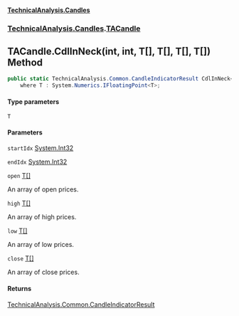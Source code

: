 #### [TechnicalAnalysis.Candles](TechnicalAnalysis.Candles.md 'TechnicalAnalysis.Candles')
### [TechnicalAnalysis.Candles](TechnicalAnalysis.Candles.md#TechnicalAnalysis.Candles 'TechnicalAnalysis.Candles').[TACandle](TACandle.md 'TechnicalAnalysis.Candles.TACandle')

## TACandle.CdlInNeck<T>(int, int, T[], T[], T[], T[]) Method

```csharp
public static TechnicalAnalysis.Common.CandleIndicatorResult CdlInNeck<T>(int startIdx, int endIdx, T[] open, T[] high, T[] low, T[] close)
    where T : System.Numerics.IFloatingPoint<T>;
```
#### Type parameters

<a name='TechnicalAnalysis.Candles.TACandle.CdlInNeck_T_(int,int,T[],T[],T[],T[]).T'></a>

`T`
#### Parameters

<a name='TechnicalAnalysis.Candles.TACandle.CdlInNeck_T_(int,int,T[],T[],T[],T[]).startIdx'></a>

`startIdx` [System.Int32](https://docs.microsoft.com/en-us/dotnet/api/System.Int32 'System.Int32')

<a name='TechnicalAnalysis.Candles.TACandle.CdlInNeck_T_(int,int,T[],T[],T[],T[]).endIdx'></a>

`endIdx` [System.Int32](https://docs.microsoft.com/en-us/dotnet/api/System.Int32 'System.Int32')

<a name='TechnicalAnalysis.Candles.TACandle.CdlInNeck_T_(int,int,T[],T[],T[],T[]).open'></a>

`open` [T](TACandle.CdlInNeck_T_(int,int,T[],T[],T[],T[]).md#TechnicalAnalysis.Candles.TACandle.CdlInNeck_T_(int,int,T[],T[],T[],T[]).T 'TechnicalAnalysis.Candles.TACandle.CdlInNeck<T>(int, int, T[], T[], T[], T[]).T')[[]](https://docs.microsoft.com/en-us/dotnet/api/System.Array 'System.Array')

An array of open prices.

<a name='TechnicalAnalysis.Candles.TACandle.CdlInNeck_T_(int,int,T[],T[],T[],T[]).high'></a>

`high` [T](TACandle.CdlInNeck_T_(int,int,T[],T[],T[],T[]).md#TechnicalAnalysis.Candles.TACandle.CdlInNeck_T_(int,int,T[],T[],T[],T[]).T 'TechnicalAnalysis.Candles.TACandle.CdlInNeck<T>(int, int, T[], T[], T[], T[]).T')[[]](https://docs.microsoft.com/en-us/dotnet/api/System.Array 'System.Array')

An array of high prices.

<a name='TechnicalAnalysis.Candles.TACandle.CdlInNeck_T_(int,int,T[],T[],T[],T[]).low'></a>

`low` [T](TACandle.CdlInNeck_T_(int,int,T[],T[],T[],T[]).md#TechnicalAnalysis.Candles.TACandle.CdlInNeck_T_(int,int,T[],T[],T[],T[]).T 'TechnicalAnalysis.Candles.TACandle.CdlInNeck<T>(int, int, T[], T[], T[], T[]).T')[[]](https://docs.microsoft.com/en-us/dotnet/api/System.Array 'System.Array')

An array of low prices.

<a name='TechnicalAnalysis.Candles.TACandle.CdlInNeck_T_(int,int,T[],T[],T[],T[]).close'></a>

`close` [T](TACandle.CdlInNeck_T_(int,int,T[],T[],T[],T[]).md#TechnicalAnalysis.Candles.TACandle.CdlInNeck_T_(int,int,T[],T[],T[],T[]).T 'TechnicalAnalysis.Candles.TACandle.CdlInNeck<T>(int, int, T[], T[], T[], T[]).T')[[]](https://docs.microsoft.com/en-us/dotnet/api/System.Array 'System.Array')

An array of close prices.

#### Returns
[TechnicalAnalysis.Common.CandleIndicatorResult](https://docs.microsoft.com/en-us/dotnet/api/TechnicalAnalysis.Common.CandleIndicatorResult 'TechnicalAnalysis.Common.CandleIndicatorResult')